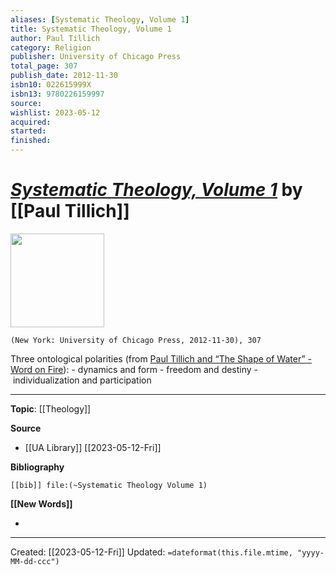 ```yaml
---
aliases: [Systematic Theology, Volume 1]
title: Systematic Theology, Volume 1
author: Paul Tillich
category: Religion
publisher: University of Chicago Press
total_page: 307
publish_date: 2012-11-30
isbn10: 022615999X
isbn13: 9780226159997
source: 
wishlist: 2023-05-12
acquired: 
started: 
finished: 
---
```

# *[Systematic Theology, Volume 1]()* by [[Paul Tillich]]

<img src="http://books.google.com/books/content?id=fNYnAgAAQBAJ&printsec=frontcover&img=1&zoom=1&edge=curl&source=gbs_api" width=150>

`(New York: University of Chicago Press, 2012-11-30), 307`


Three ontological polarities (from [Paul Tillich and “The Shape of Water” - Word on Fire](https://www.wordonfire.org/articles/barron/paul-tillich-and-the-shape-of-water/)):
- dynamics and form
- freedom and destiny
- individualization and participation


--- 
**Topic**: [[Theology]]

**Source**
- [[UA Library]] [[2023-05-12-Fri]]

**Bibliography**

```query
[[bib]] file:(~Systematic Theology Volume 1)
```
 

**[[New Words]]**

- 

---
Created: [[2023-05-12-Fri]]
Updated: `=dateformat(this.file.mtime, "yyyy-MM-dd-ccc")`